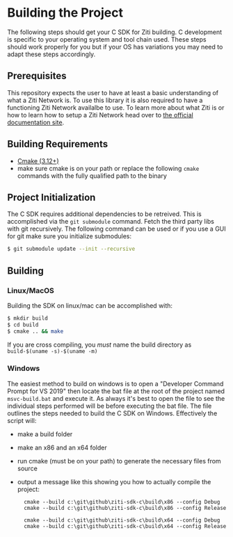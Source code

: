 # Building the Project

The following steps should get your C SDK for Ziti building. C development is specific to your operating system and 
tool chain used. These steps should work properly for you but if your OS has variations you may need to adapt these steps accordingly.

## Prerequisites

This repository expects the user to have at least a basic understanding of what a Ziti Network
is. To use this library it is also required to have a functioning Ziti Network availalbe to use.
To learn more about what Ziti is or how to learn how to setup a Ziti Network head over to [the official documentation
site](https://netfoundry.github.io/ziti-doc/ziti/overview.html).

## Building Requirements

* [Cmake (3.12+)](https://cmake.org/install/)
* make sure cmake is on your path or replace the following `cmake` commands with the fully qualified path to the binary

## Project Initialization

The C SDK requires additional dependencies to be retreived. This is accomplished via the `git submodule` command. Fetch
the third party libs with git recursively. The following command can be used or if you use a GUI for git make sure you
initialize submodules:

```bash
$ git submodule update --init --recursive
```

## Building

### Linux/MacOS

Building the SDK on linux/mac can be accomplished with:

```bash
$ mkdir build
$ cd build
$ cmake .. && make
```

If you are cross compiling, you _must_ name the build directory as `build-$(uname -s)-$(uname -m)`

### Windows

The easiest method to build on windows is to open a "Developer Command Prompt for VS 2019" then locate the bat file at
the root of the project named `msvc-build.bat` and execute it. As always it's best to open the file to see the
individual steps performed will be before executing the bat file. The file outlines the steps needed to build the C SDK
on Windows. Effectively the script will:

* make a build folder
* make an x86 and an x64 folder
* run cmake (must be on your path) to generate the necessary files from source
* output a message like this showing you how to actually compile the project:

        cmake --build c:\git\github\ziti-sdk-c\build\x86 --config Debug
        cmake --build c:\git\github\ziti-sdk-c\build\x86 --config Release

        cmake --build c:\git\github\ziti-sdk-c\build\x64 --config Debug
        cmake --build c:\git\github\ziti-sdk-c\build\x64 --config Release
